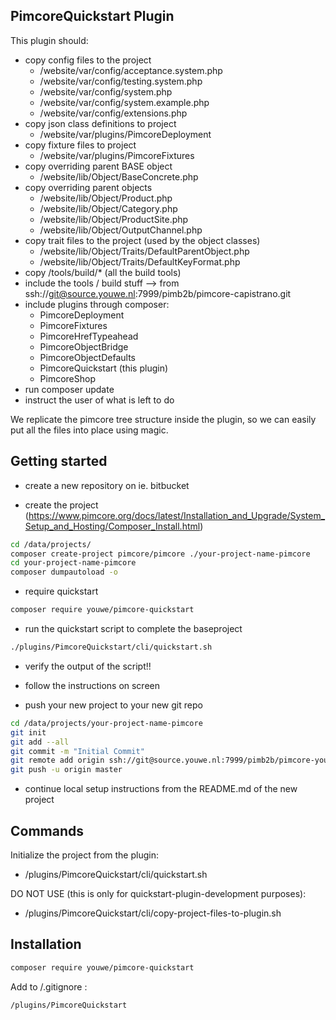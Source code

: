 PimcoreQuickstart Plugin
------------------------

This plugin should:

* copy config files to the project
    * /website/var/config/acceptance.system.php
    * /website/var/config/testing.system.php
    * /website/var/config/system.php
    * /website/var/config/system.example.php
    * /website/var/config/extensions.php
* copy json class definitions to project 
    * /website/var/plugins/PimcoreDeployment
* copy fixture files to project
    * /website/var/plugins/PimcoreFixtures
* copy overriding parent BASE object
    * /website/lib/Object/BaseConcrete.php
* copy overriding parent objects
    * /website/lib/Object/Product.php
    * /website/lib/Object/Category.php
    * /website/lib/Object/ProductSite.php
    * /website/lib/Object/OutputChannel.php
* copy trait files to the project (used by the object classes)
    * /website/lib/Object/Traits/DefaultParentObject.php
    * /website/lib/Object/Traits/DefaultKeyFormat.php
* copy /tools/build/*  (all the build tools)
* include the tools / build stuff --> from ssh://git@source.youwe.nl:7999/pimb2b/pimcore-capistrano.git
* include plugins through composer:
    * PimcoreDeployment
    * PimcoreFixtures
    * PimcoreHrefTypeahead
    * PimcoreObjectBridge
    * PimcoreObjectDefaults
    * PimcoreQuickstart (this plugin)
    * PimcoreShop
* run composer update
* instruct the user of what is left to do 
    
We replicate the pimcore tree structure inside the plugin,
so we can easily put all the files into place using magic.


Getting started
---------------

* create a new repository on ie. bitbucket

* create the project (https://www.pimcore.org/docs/latest/Installation_and_Upgrade/System_Setup_and_Hosting/Composer_Install.html)

```bash
cd /data/projects/
composer create-project pimcore/pimcore ./your-project-name-pimcore
cd your-project-name-pimcore
composer dumpautoload -o
```

* require quickstart

```bash
composer require youwe/pimcore-quickstart
```

* run the quickstart script to complete the baseproject

```bash
./plugins/PimcoreQuickstart/cli/quickstart.sh
```

* verify the output of the script!!

* follow the instructions on screen

* push your new project to your new git repo

```bash
cd /data/projects/your-project-name-pimcore
git init
git add --all
git commit -m "Initial Commit"
git remote add origin ssh://git@source.youwe.nl:7999/pimb2b/pimcore-your-project-name.git
git push -u origin master
```

* continue local setup instructions from the README.md of the new project


Commands
--------

Initialize the project from the plugin:
* /plugins/PimcoreQuickstart/cli/quickstart.sh

DO NOT USE (this is only for quickstart-plugin-development purposes):
* /plugins/PimcoreQuickstart/cli/copy-project-files-to-plugin.sh


Installation
------------

```sh
composer require youwe/pimcore-quickstart
```

Add to /.gitignore :

```
/plugins/PimcoreQuickstart
```
